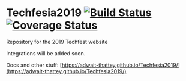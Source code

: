 # Techfesia2019 [![Build Status](https://travis-ci.org/masterashu/Techfesia2019.svg?branch=backend-event-registrations)](https://travis-ci.org/masterashu/Techfesia2019)  [![Coverage Status](https://coveralls.io/repos/github/masterashu/Techfesia2019/badge.svg?branch=backend-event-registrations)](https://coveralls.io/github/masterashu/Techfesia2019?branch=backend-event-registrations) 


Repository for the 2019 Techfest website 

Integrations will be added soon.

Docs and other stuff: [https://adwait-thattey.github.io/Techfesia2019/](https://adwait-thattey.github.io/Techfesia2019/)
